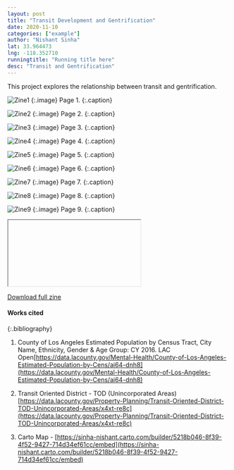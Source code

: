 ```yaml
---
layout: post
title: "Transit Development and Gentrification"
date: 2020-11-10
categories: ["example"]
author: "Nishant Sinha"
lat: 33.964473
lng: -118.352710
runningtitle: "Running title here"
desc: "Transit and Gentrification"
---
```

This project explores the relationship between transit and gentrification.


![Zine1](images/Sinha_1.png)
   {:.image}
Page 1.
   {:.caption}
 
![Zine2](images/Sinha_2.png)
   {:.image}
 Page 2.
   {:.caption}
   
   ![Zine3](images/Sinha_3.png)
   {:.image}
Page 3.
   {:.caption}
   
 ![Zine4](images/Sinha_4.png)
   {:.image}
Page 4.
   {:.caption}
   
 ![Zine5](images/Sinha_5.png)
   {:.image}
Page 5.
   {:.caption}
   
 ![Zine6](images/Sinha_6.png)
   {:.image}
Page 6.
   {:.caption}
   
  ![Zine7](images/Sinha_7.png)
   {:.image}
Page 7.
   {:.caption}
   
  ![Zine8](images/Sinha_8.png)
   {:.image}
Page 8.
   {:.caption}
   
   ![Zine9](images/Sinha_9.png)
   {:.image}
Page 9.
   {:.caption}
   
   <iframe>
  src="https://sinha-nishant.carto.com/builder/5218b046-8f39-4f52-9427-714d34ef61cc/embed"
  style="width:100%; height:300px;"
</iframe>
 
[Download full zine](https://github.com/visualizela/imagesLA/blob/master/images/Sinha_fullzine.pdf)

#### Works cited

{:.bibliography}
1. County of Los Angeles Estimated Population by Census Tract, City Name, Ethnicity, Gender & Age Group: CY 2016. LAC Open[https://data.lacounty.gov/Mental-Health/County-of-Los-Angeles-Estimated-Population-by-Cens/ai64-dnh8](https://data.lacounty.gov/Mental-Health/County-of-Los-Angeles-Estimated-Population-by-Cens/ai64-dnh8)

2. Transit Oriented District - TOD (Unincorporated Areas)[https://data.lacounty.gov/Property-Planning/Transit-Oriented-District-TOD-Unincorporated-Areas/x4xt-re8c](https://data.lacounty.gov/Property-Planning/Transit-Oriented-District-TOD-Unincorporated-Areas/x4xt-re8c)

3. Carto Map - [https://sinha-nishant.carto.com/builder/5218b046-8f39-4f52-9427-714d34ef61cc/embed](https://sinha-nishant.carto.com/builder/5218b046-8f39-4f52-9427-714d34ef61cc/embed)
